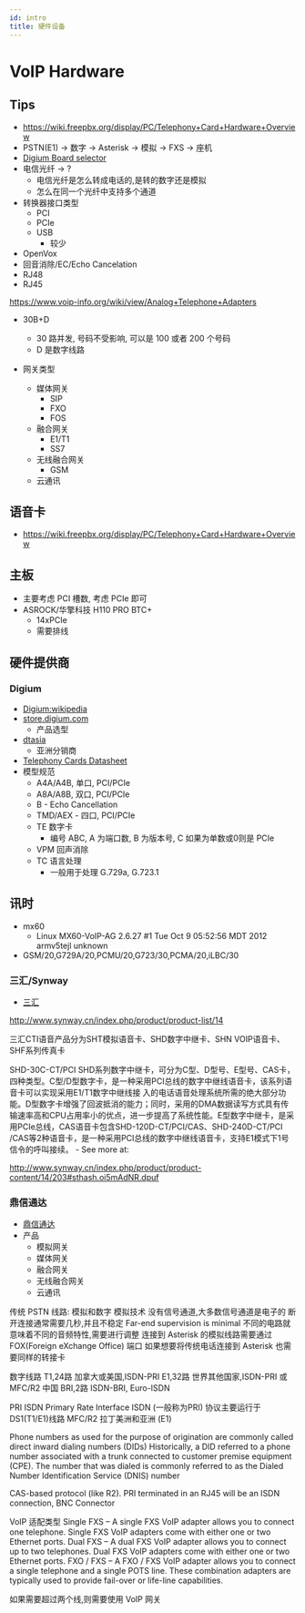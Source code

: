 ```yaml
---
id: intro
title: 硬件设备
---
```


# VoIP Hardware

## Tips
* https://wiki.freepbx.org/display/PC/Telephony+Card+Hardware+Overview
* PSTN(E1) -> 数字 -> Asterisk -> 模拟 -> FXS -> 座机
* [Digium Board selector](https://store.digium.com/boards)
* 电信光纤 -> ?
  * 电信光纤是怎么转成电话的,是转的数字还是模拟
  * 怎么在同一个光纤中支持多个通道
* 转换器接口类型
  * PCI
  * PCIe
  * USB
    * 较少
* OpenVox
* 回音消除/EC/Echo Cancelation
* RJ48
* RJ45

https://www.voip-info.org/wiki/view/Analog+Telephone+Adapters

* 30B+D
  * 30 路并发, 号码不受影响, 可以是 100 或者 200 个号码
  * D 是数字线路


* 网关类型
  * 媒体网关
    * SIP
    * FXO
    * FOS
  * 融合网关
    * E1/T1
    * SS7
  * 无线融合网关
    * GSM
  * 云通讯

## 语音卡

* https://wiki.freepbx.org/display/PC/Telephony+Card+Hardware+Overview

## 主板
* 主要考虑 PCI 槽数, 考虑 PCIe 即可
* ASROCK/华擎科技 H110 PRO BTC+
  * 14xPCIe
  * 需要排线

## 硬件提供商

### Digium
* [Digium:wikipedia](https://en.wikipedia.org/wiki/Digium)
* [store.digium.com](https://store.digium.com/boards/)
  * 产品选型
* [dtasia](http://dtasia.net/)
  * 亚洲分销商
* [Telephony Cards Datasheet](https://www.digium.com/sites/digium/files/telephony-cards-datasheet.pdf)
* 模型规范
  * A4A/A4B, 单口, PCI/PCIe
  * A8A/A8B, 双口, PCI/PCIe
  * B -  Echo Cancellation
  * TMD/AEX - 四口, PCI/PCIe
  * TE 数字卡
    * 编号 ABC, A 为端口数, B 为版本号, C 如果为单数或0则是 PCIe
  * VPM 回声消除
  * TC 语言处理
    * 一般用于处理 G.729a, G.723.1





## 讯时
* mx60
  * Linux MX60-VoIP-AG 2.6.27 #1 Tue Oct 9 05:52:56 MDT 2012 armv5tejl unknown
* GSM/20,G729A/20,PCMU/20,G723/30,PCMA/20,iLBC/30

### 三汇/Synway
* [三汇](http://www.synway.cn/)


http://www.synway.cn/index.php/product/product-list/14

三汇CTI语音产品分为SHT模拟语音卡、SHD数字中继卡、SHN VOIP语音卡、SHF系列传真卡

SHD-30C-CT/PCI
SHD系列数字中继卡，可分为C型、D型号、E型号、CAS卡，四种类型。C型/D型数字卡，是一种采用PCI总线的数字中继线语音卡，该系列语音卡可以实现采用E1/T1数字中继线接 入的电话语音处理系统所需的绝大部分功能。D型数字卡增强了回波抵消的能力；同时，采用的DMA数据读写方式具有传输速率高和CPU占用率小的优点，进一步提高了系统性能。E型数字中继卡，是采用PCIe总线，CAS语音卡包含SHD-120D-CT/PCI/CAS、SHD-240D-CT/PCI /CAS等2种语音卡，是一种采用PCI总线的数字中继线语音卡，支持E1模式下1号信令的呼叫接续。 - See more at: 

http://www.synway.cn/index.php/product/product-content/14/203#sthash.oi5mAdNR.dpuf


### 鼎信通达 
* [鼎信通达](http://www.dinstar.cn)
* 产品
  * 模拟网关
  * 媒体网关
  * 融合网关
  * 无线融合网关
  * 云通讯


传统 PSTN 线路: 模拟和数字
模拟技术
  没有信号通道,大多数信号通道是电子的
  断开连接通常需要几秒,并且不稳定
  Far-end supervision is minimal
  不同的电路就意味着不同的音频特性,需要进行调整
连接到 Asterisk 的模拟线路需要通过 FOX(Foreign eXchange Office) 端口
如果想要将传统电话连接到 Asterisk 也需要同样的转接卡


数字线路
T1,24路
  加拿大或美国,ISDN-PRI
E1,32路
  世界其他国家,ISDN-PRI 或 MFC/R2
  中国
BRI,2路
  ISDN-BRI, Euro-ISDN

PRI ISDN Primary Rate Interface ISDN (一般称为PRI) 协议主要运行于 DS1(T1/E1)线路
MFC/R2 拉丁美洲和亚洲 (E1)

Phone numbers as used for the purpose of origination are commonly called direct inward dialing numbers (DIDs)
Historically, a DID referred to a phone number associated with a trunk connected to customer premise equipment (CPE).
The number that was dialed is commonly referred to as the Dialed Number Identification Service (DNIS) number

CAS-based protocol (like R2).
PRI terminated in an RJ45 will be an ISDN connection,
BNC Connector


VoIP 适配类型
Single FXS – A single FXS VoIP adapter allows you to connect one telephone. Single FXS VoIP adapters come with either one or two Ethernet ports.
Dual FXS – A dual FXS VoIP adapter allows you to connect up to two telephones. Dual FXS VoIP adapters come with either one or two Ethernet ports.
FXO / FXS – A FXO / FXS VoIP adapter allows you to connect a single telephone and a single POTS line. These combination adapters are typically used to provide fail-over or life-line capabilities.

如果需要超过两个线,则需要使用 VoIP 网关
